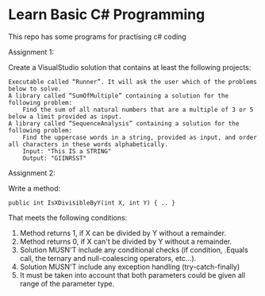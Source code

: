 # Learn Basic C# Programming
This repo has some programs for practising c# coding

Assignment 1:

 

Create a VisualStudio solution that contains at least the following projects:

    Executable called “Runner”. It will ask the user which of the problems below to solve.
    A library called “SumOfMultiple” containing a solution for the following problem:
        Find the sum of all natural numbers that are a multiple of 3 or 5 below a limit provided as input.
    A library called “SequenceAnalysis” containing a solution for the following problem:
        Find the uppercase words in a string, provided as input, and order all characters in these words alphabetically.
        Input: "This IS a STRING"
        Output: "GIINRSST"

 

Assignment 2:

 

Write a method:

 

    public int IsXDivisibleByY(int X, int Y) { .. }

 

That meets the following conditions:

1. Method returns 1, if X can be divided by Y without a remainder.
2. Method returns 0, if X can't be divided by Y without a remainder.
3. Solution MUSN'T include any conditional checks (if condition, .Equals call, the ternary and null-coalescing operators, etc...).
4. Solution MUSN'T include any exception handling (try-catch-finally)
5. It must be taken into account that both parameters could be given all range of the parameter type.
